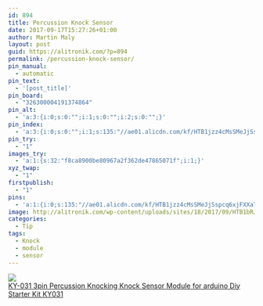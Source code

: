 ```yaml
---
id: 894
title: Percussion Knock Sensor
date: 2017-09-17T15:27:26+01:00
author: Martin Maly
layout: post
guid: https://alitronik.com/?p=894
permalink: /percussion-knock-sensor/
pin_manual:
  - automatic
pin_text:
  - '[post_title]'
pin_board:
  - "326300004191374864"
pin_alt:
  - 'a:3:{i:0;s:0:"";i:1;s:0:"";i:2;s:0:"";}'
pin_index:
  - 'a:3:{i:0;s:0:"";i:1;s:135:"//ae01.alicdn.com/kf/HTB1jzz4cMsSMeJjSspcq6xjFXXaT/KY-031-font-b-3pin-b-font-font-b-Percussion-b-font-font-b-Knocking-b.jpg_220x220.jpg";i:2;s:98:"http://alitronik.com/wp-content/uploads/sites/18/2017/09/HTB1bRJtOpXXXXaQaFXXq6xXFXXX6-300x300.jpg";}'
pin_try:
  - "1"
images_try:
  - 'a:1:{s:32:"f8ca8900be80967a2f362de47865071f";i:1;}'
xyz_twap:
  - "1"
firstpublish:
  - "1"
pins:
  - 'a:1:{i:0;s:135:"//ae01.alicdn.com/kf/HTB1jzz4cMsSMeJjSspcq6xjFXXaT/KY-031-font-b-3pin-b-font-font-b-Percussion-b-font-font-b-Knocking-b.jpg_220x220.jpg";}'
image: http://alitronik.com/wp-content/uploads/sites/18/2017/09/HTB1bRJtOpXXXXaQaFXXq6xXFXXX6.jpg
categories:
  - Tip
tags:
  - Knock
  - module
  - sensor
---
```

<a href="http://s.click.aliexpress.com/e/66eYRJ6" target="_parent"><img src="//ae01.alicdn.com/kf/HTB1jzz4cMsSMeJjSspcq6xjFXXaT/KY-031-font-b-3pin-b-font-font-b-Percussion-b-font-font-b-Knocking-b.jpg_220x220.jpg" /><span style="display: block;">KY-031 3pin Percussion Knocking Knock Sensor Module for arduino Diy Starter Kit KY031</span></a>